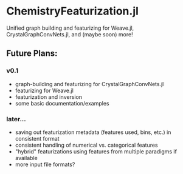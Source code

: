# ChemistryFeaturization.jl
Unified graph building and featurizing for Weave.jl, CrystalGraphConvNets.jl, and (maybe soon) more!

## Future Plans:
### v0.1
* graph-building and featurizing for CrystalGraphConvNets.jl
* featurizing for Weave.jl
* featurization and inversion
* some basic documentation/examples

### later...
* saving out featurization metadata (features used, bins, etc.) in consistent format
* consistent handling of numerical vs. categorical features
* "hybrid" featurizations using features from multiple paradigms if available
* more input file formats?
